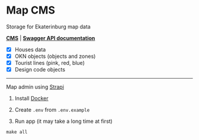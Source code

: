 # Map CMS

Storage for Ekaterinburg map data

**[CMS](https://map-api.ekaterinburg.io/)** | **[Swagger API documentation](https://map-api.ekaterinburg.io/documentation)**

- [x] Houses data
- [x] OKN objects (objects and zones)
- [x] Tourist lines (pink, red, blue)
- [x] Design code objects

---

Map admin using [Strapi](https://strapi.io/)

1. Install [Docker](https://docs.docker.com/engine/install/)

2. Create `.env` from `.env.example`

3. Run app (it may take a long time at first)
```
make all
```
